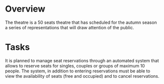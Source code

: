 # Overview
The theatre is a 50 seats theatre that has 
scheduled for the autumn season a series of 
representations that will draw attention 
of the public.
# Tasks
It is planned to manage seat reservations
through an automated system that allows to reserve
seats for singles, couples or groups of maximum 10 people.
The system, in addition to entering reservations must be able to view the availability of seats (free and occupied) and to cancel reservations.
